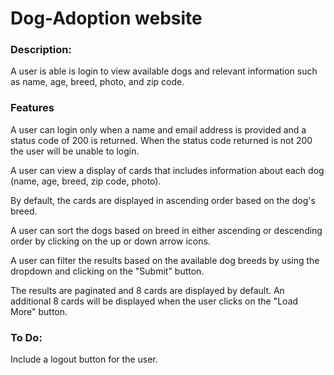 # Dog-Adoption website

### Description: 
A user is able is login to view available dogs and relevant information such as name, age, breed, photo, and zip code. 

### Features 
A user can login only when a name and email address is provided and a status code of 200 is returned. When the status code returned is not 200 the user will be unable to login. 

A user can view a display of cards that includes information about each dog (name, age, breed, zip code, photo).

By default, the cards are displayed in ascending order based on the dog's breed. 

A user can sort the dogs based on breed in either ascending or descending order by clicking on the up or down arrow icons. 

A user can filter the results based on the available dog breeds by using the dropdown and clicking on the "Submit" button. 

The results are paginated and 8 cards are displayed by default. An additional 8 cards will be displayed when the user clicks on the "Load More" button. 

### To Do:

Include a logout button for the user. 


